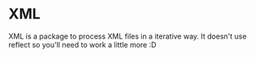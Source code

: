 # XML

XML is a package to process XML files in a iterative way. It doesn't use reflect so you'll need to work a little more :D

```go

```